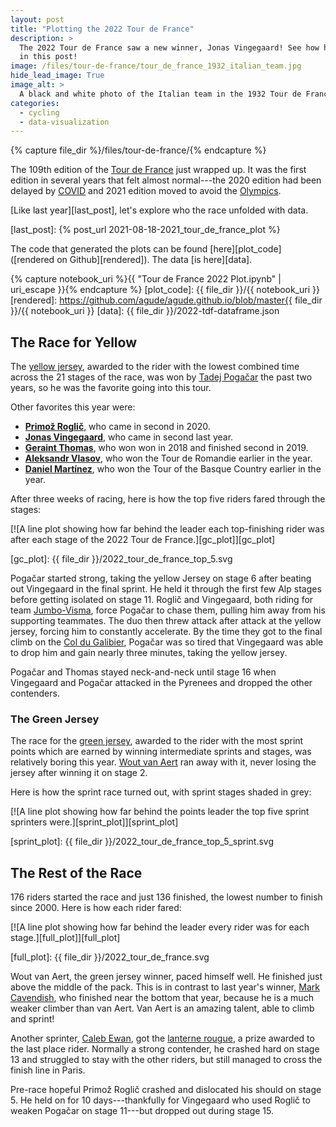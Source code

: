 ```yaml
---
layout: post
title: "Plotting the 2022 Tour de France"
description: >
  The 2022 Tour de France saw a new winner, Jonas Vingegaard! See how he won
  in this post!
image: /files/tour-de-france/tour_de_france_1932_italian_team.jpg
hide_lead_image: True
image_alt: >
  A black and white photo of the Italian team in the 1932 Tour de France.
categories:
  - cycling
  - data-visualization
---
```


{% capture file_dir %}/files/tour-de-france/{% endcapture %}

The 109th edition of the [Tour de France][tour] just wrapped up. It was the
first edition in several years that felt almost normal---the 2020 edition had
been delayed by [COVID][covid] and 2021 edition moved to avoid the
[Olympics][olympics].

[Like last year][last_post], let's explore who the race unfolded with data.

[tour]: https://en.wikipedia.org/wiki/2022_Tour_de_France
[olympics]: https://en.wikipedia.org/wiki/2020_Summer_Olympics
[covid]: https://en.wikipedia.org/wiki/COVID-19_pandemic
[last_post]: {% post_url 2021-08-18-2021_tour_de_france_plot %}

The code that generated the plots can be found [here][plot_code]
([rendered on Github][rendered]). The data [is here][data].

{% capture notebook_uri %}{{ "Tour de France 2022 Plot.ipynb" | uri_escape }}{% endcapture %}
[plot_code]: {{ file_dir }}/{{ notebook_uri }}
[rendered]: https://github.com/agude/agude.github.io/blob/master{{ file_dir }}/{{ notebook_uri }}
[data]: {{ file_dir }}/2022-tdf-dataframe.json

## The Race for Yellow

The [yellow jersey][yellow], awarded to the rider with the lowest combined
time across the 21 stages of the race, was won by [Tadej Pogačar][pogacar] the
past two years, so he was the favorite going into this tour.

[yellow]: https://en.wikipedia.org/wiki/General_classification_in_the_Tour_de_France
[pogacar]: https://en.wikipedia.org/wiki/Tadej_Poga%C4%8Dar

Other favorites this year were:

- **[Primož Roglič][roglic]**, who came in second in 2020.
- **[Jonas Vingegaard][vingegaard]**, who came in second last year.
- **[Geraint Thomas][thomas]**, who won won in 2018 and finished second in 2019.
- **[Aleksandr Vlasov][vlasov]**, who won the Tour de Romandie earlier in the year.
- **[Daniel Martínez][martinez]**, who won the Tour of the Basque Country
  earlier in the year.

[roglic]: https://en.wikipedia.org/wiki/Primo%C5%BE_Rogli%C4%8D
[thomas]: https://en.wikipedia.org/wiki/Geraint_Thomas
[vingegaard]: https://en.wikipedia.org/wiki/Jonas_Vingegaard
[vlasov]: https://en.wikipedia.org/wiki/Aleksandr_Vlasov_(cyclist)
[martinez]: https://en.wikipedia.org/wiki/Daniel_Mart%C3%ADnez_(cyclist)

After three weeks of racing, here is how the top five riders fared through the
stages:

[![A line plot showing how far behind the leader each top-finishing rider was
after each stage of the 2022 Tour de France.][gc_plot]][gc_plot]

[gc_plot]: {{ file_dir }}/2022_tour_de_france_top_5.svg

Pogačar started strong, taking the yellow Jersey on stage 6 after beating out
Vingegaard in the final sprint. He held it through the first few Alp stages
before getting isolated on stage 11. Roglič and Vingegaard, both riding for
team [Jumbo-Visma][jumbo], force Pogačar to chase them, pulling him away from
his supporting teammates. The duo then threw attack after attack at the yellow
jersey, forcing him to constantly accelerate. By the time they got to the
final climb on the [Col du Galibier][col], Pogačar was so tired that
Vingegaard was able to drop him and gain nearly three minutes, taking the
yellow jersey.

[jumbo]: https://en.wikipedia.org/wiki/Daniel_Mart%C3%ADnez_(cyclist)
[col]: https://en.wikipedia.org/wiki/Col_du_Galibier

Pogačar and Thomas stayed neck-and-neck until stage 16 when Vingegaard and
Pogačar attacked in the Pyrenees and dropped the other contenders.

### The Green Jersey

The race for the [green jersey][green], awarded to the rider with the most
sprint points which are earned by winning intermediate sprints and stages, was
relatively boring this year. [Wout van Aert][van aert] ran away with it, never
losing the jersey after winning it on stage 2.

[green]: https://en.wikipedia.org/wiki/Points_classification_in_the_Tour_de_France
[van aert]: https://en.wikipedia.org/wiki/Wout_van_Aert

Here is how the sprint race turned out, with sprint stages shaded in grey:

[![A line plot showing how far behind the points leader the top five sprint
sprinters were.][sprint_plot]][sprint_plot]

[sprint_plot]: {{ file_dir }}/2022_tour_de_france_top_5_sprint.svg

## The Rest of the Race

176 riders started the race and just 136 finished, the lowest number to finish
since 2000. Here is how each rider fared:

[![A line plot showing how far behind the leader every rider was for each
stage.][full_plot]][full_plot]

[full_plot]: {{ file_dir }}/2022_tour_de_france.svg

Wout van Aert, the green jersey winner, paced himself well. He finished just
above the middle of the pack. This is in contrast to last year's winner, [Mark
Cavendish][cavendish], who finished near the bottom that year, because he is a
much weaker climber than van Aert. Van Aert is an amazing talent, able to
climb and sprint!

[cavendish]: https://en.wikipedia.org/wiki/Mark_Cavendish

Another sprinter, [Caleb Ewan][ewan], got the [lanterne rougue][lanterne], a
prize awarded to the last place rider. Normally a strong contender, he crashed
hard on stage 13 and struggled to stay with the other riders, but still
managed to cross the finish line in Paris.

[ewan]: https://en.wikipedia.org/wiki/Caleb_Ewan
[lanterne]: https://en.wikipedia.org/wiki/Lanterne_rouge

Pre-race hopeful Primož Roglič crashed and dislocated his should on stage 5.
He held on for 10 days---thankfully for Vingegaard who used Roglič to weaken
Pogačar on stage 11---but dropped out during stage 15.
